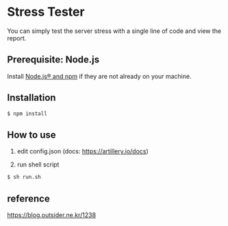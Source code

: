 # Stress Tester

You can simply test the server stress with a single line of code and view the report.

## Prerequisite: Node.js

Install [Node.js® and npm](https://nodejs.org/en/download/current/) if they are not already on your machine.

## Installation
```bash
$ npm install
``` 
 
## How to use

1. edit config.json (docs: https://artillery.io/docs)

2. run shell script
```bash
$ sh run.sh 
```
 
## reference
 
https://blog.outsider.ne.kr/1238